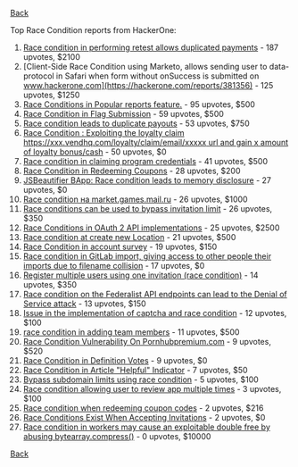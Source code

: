 [Back](../README.md)

Top Race Condition reports from HackerOne:

1. [Race condition in performing retest allows duplicated payments](https://hackerone.com/reports/429026) - 187 upvotes, $2100
2. [Client-Side Race Condition using Marketo, allows sending user to data-protocol in Safari when form without onSuccess is submitted on www.hackerone.com](https://hackerone.com/reports/381356) - 125 upvotes, $1250
3. [Race Conditions in Popular reports feature.](https://hackerone.com/reports/146845) - 95 upvotes, $500
4. [Race Condition in Flag Submission](https://hackerone.com/reports/454949) - 59 upvotes, $500
5. [Race condition leads to duplicate payouts](https://hackerone.com/reports/220445) - 53 upvotes, $750
6. [Race Condition : Exploiting the loyalty claim https://xxx.vendhq.com/loyalty/claim/email/xxxxx url and gain x amount of loyalty bonus/cash](https://hackerone.com/reports/331940) - 50 upvotes, $0
7. [Race condition in claiming program credentials](https://hackerone.com/reports/488985) - 41 upvotes, $500
8. [Race Condition in Redeeming Coupons](https://hackerone.com/reports/157996) - 28 upvotes, $200
9. [JSBeautifier BApp: Race condition leads to memory disclosure](https://hackerone.com/reports/187134) - 27 upvotes, $0
10. [Race condition на market.games.mail.ru](https://hackerone.com/reports/317557) - 26 upvotes, $1000
11. [Race conditions can be used to bypass invitation limit](https://hackerone.com/reports/115007) - 26 upvotes, $350
12. [Race Conditions in OAuth 2 API implementations](https://hackerone.com/reports/55140) - 25 upvotes, $2500
13. [Race condition at create new Location](https://hackerone.com/reports/413759) - 21 upvotes, $500
14. [Race Condition in account survey](https://hackerone.com/reports/165570) - 19 upvotes, $150
15. [Race condition in GitLab import, giving access to other people their imports due to filename collision](https://hackerone.com/reports/214028) - 17 upvotes, $0
16. [Register multiple users using one invitation (race condition)](https://hackerone.com/reports/148609) - 14 upvotes, $350
17. [Race condition on the Federalist API endpoints can lead to the Denial of Service attack](https://hackerone.com/reports/249319) - 13 upvotes, $150
18. [Issue in the implementation of captcha and race condition](https://hackerone.com/reports/67562) - 12 upvotes, $100
19. [race condition in adding team members](https://hackerone.com/reports/176127) - 11 upvotes, $500
20. [Race Condition Vulnerability On Pornhubpremium.com](https://hackerone.com/reports/183624) - 9 upvotes, $520
21. [Race Condition in Definition Votes](https://hackerone.com/reports/152717) - 9 upvotes, $0
22. [Race Condition in Article "Helpful" Indicator](https://hackerone.com/reports/109485) - 7 upvotes, $50
23. [Bypass subdomain limits using race condition](https://hackerone.com/reports/395351) - 5 upvotes, $100
24. [Race condition allowing user to review app multiple times](https://hackerone.com/reports/106360) - 3 upvotes, $100
25. [Race condition when redeeming coupon codes](https://hackerone.com/reports/59179) - 2 upvotes, $216
26. [Race Conditions Exist When Accepting Invitations](https://hackerone.com/reports/119354) - 2 upvotes, $0
27. [Race condition in workers may cause an exploitable double free by abusing bytearray.compress()](https://hackerone.com/reports/47227) - 0 upvotes, $10000


[Back](../README.md)